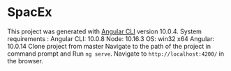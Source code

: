 # SpacEx

This project was generated with [Angular CLI](https://github.com/angular/angular-cli) version 10.0.4.
System requirements :
Angular CLI: 10.0.8
Node: 10.16.3
OS: win32 x64
Angular: 10.0.14
Clone project from master
Navigate to the path of the project in command prompt and Run `ng serve`. Navigate to `http://localhost:4200/` in the browser. 


